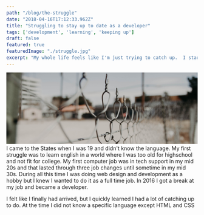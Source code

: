 ```yaml
---
path: "/blog/the-struggle"
date: "2018-04-16T17:12:33.962Z"
title: "Struggling to stay up to date as a developer"
tags: ['development', 'learning', 'keeping up']
draft: false
featured: true
featuredImage: "./struggle.jpg"
excerpt: "My whole life feels like I'm just trying to catch up.  I started working on computers pretty late in my life and didn't start as a developer until my 30s.  Keeping up is becoming harder and harder."
---
```


![Hiking image](./struggle.jpg)
I came to the States when I was 19 and didn't know the language. My first struggle was to learn english in a world where I was too old for highschool and not fit for college. My first computer job was in tech support in my mid 20s and that lasted through three job changes until sometime in my mid 30s. During all this time I was doing web design and development as a hobby but I knew I wanted to do it as a full time job. In 2016 I got a break at my job and became a developer.

I felt like I finally had arrived, but I quickly learned I had a lot of catching up to do. At the time I did not know a specific language except HTML and CSS
